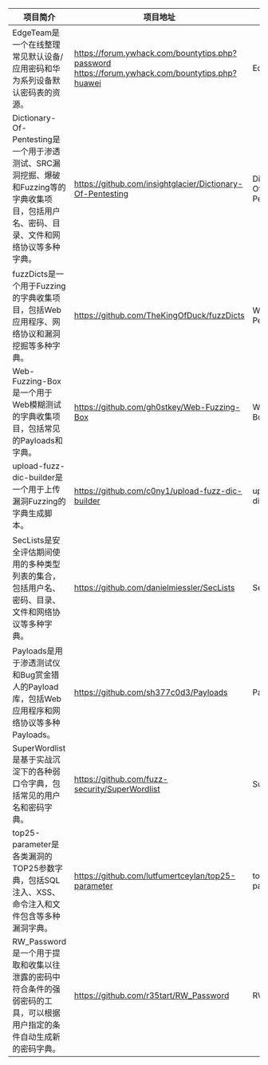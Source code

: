 | 项目简介 | 项目地址 | 项目名称 |
| -------- | -------- | -------- |
| EdgeTeam是一个在线整理常见默认设备/应用密码和华为系列设备默认密码表的资源。 | https://forum.ywhack.com/bountytips.php?password <br> https://forum.ywhack.com/bountytips.php?huawei | EdgeTeam |
| Dictionary-Of-Pentesting是一个用于渗透测试、SRC漏洞挖掘、爆破和Fuzzing等的字典收集项目，包括用户名、密码、目录、文件和网络协议等多种字典。 | https://github.com/insightglacier/Dictionary-Of-Pentesting | Dictionary-Of-Pentesting |
| fuzzDicts是一个用于Fuzzing的字典收集项目，包括Web应用程序、网络协议和漏洞挖掘等多种字典。 | https://github.com/TheKingOfDuck/fuzzDicts | Web Pentesting |
| Web-Fuzzing-Box是一个用于Web模糊测试的字典收集项目，包括常见的Payloads和字典。 | https://github.com/gh0stkey/Web-Fuzzing-Box | Web Fuzzing Box |
| upload-fuzz-dic-builder是一个用于上传漏洞Fuzzing的字典生成脚本。 | https://github.com/c0ny1/upload-fuzz-dic-builder | upload-fuzz-dic-builder |
| SecLists是安全评估期间使用的多种类型列表的集合，包括用户名、密码、目录、文件和网络协议等多种字典。 | https://github.com/danielmiessler/SecLists | SecLists |
| Payloads是用于渗透测试仪和Bug赏金猎人的Payload库，包括Web应用程序和网络协议等多种Payloads。 | https://github.com/sh377c0d3/Payloads | Payloads |
| SuperWordlist是基于实战沉淀下的各种弱口令字典，包括常见的用户名和密码字典。 | https://github.com/fuzz-security/SuperWordlist | SuperWordlist |
| top25-parameter是各类漏洞的TOP25参数字典，包括SQL注入、XSS、命令注入和文件包含等多种漏洞字典。 | https://github.com/lutfumertceylan/top25-parameter | top25-parameter |
| RW_Password是一个用于提取和收集以往泄露的密码中符合条件的强弱密码的工具，可以根据用户指定的条件自动生成新的密码字典。 | https://github.com/r35tart/RW_Password | RW_Password |
